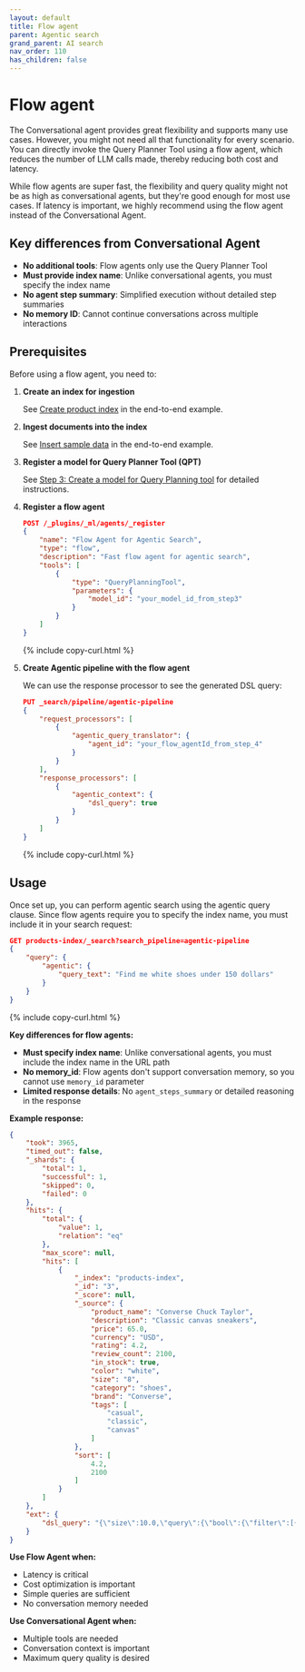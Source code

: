 ```yaml
---
layout: default
title: Flow agent
parent: Agentic search
grand_parent: AI search
nav_order: 110
has_children: false
---
```


# Flow agent

The Conversational agent provides great flexibility and supports many use cases. However, you might not need all that functionality for every scenario. You can directly invoke the Query Planner Tool using a flow agent, which reduces the number of LLM calls made, thereby reducing both cost and latency.

While flow agents are super fast, the flexibility and query quality might not be as high as conversational agents, but they're good enough for most use cases. If latency is important, we highly recommend using the flow agent instead of the Conversational Agent.

## Key differences from Conversational Agent

- **No additional tools**: Flow agents only use the Query Planner Tool
- **Must provide index name**: Unlike conversational agents, you must specify the index name
- **No agent step summary**: Simplified execution without detailed step summaries
- **No memory ID**: Cannot continue conversations across multiple interactions

## Prerequisites

Before using a flow agent, you need to:

1. **Create an index for ingestion**
   
   See [Create product index]({{site.url}}{{site.baseurl}}/vector-search/ai-search/agentic-search/agent-converse/#1-create-product-index) in the end-to-end example.

2. **Ingest documents into the index**
   
   See [Insert sample data]({{site.url}}{{site.baseurl}}/vector-search/ai-search/agentic-search/agent-converse/#2-insert-sample-data) in the end-to-end example.

3. **Register a model for Query Planner Tool (QPT)**
   
   See [Step 3: Create a model for Query Planning tool]({{site.url}}{{site.baseurl}}/vector-search/ai-search/agentic-search/index/#step-3-create-a-model-for-query-planning-tool) for detailed instructions.

4. **Register a flow agent**
     ```json
     POST /_plugins/_ml/agents/_register
     {
         "name": "Flow Agent for Agentic Search",
         "type": "flow",
         "description": "Fast flow agent for agentic search",
         "tools": [
             {
                 "type": "QueryPlanningTool",
                 "parameters": {
                     "model_id": "your_model_id_from_step3"
                 }
             }
         ]
     }
     ```
     {% include copy-curl.html %}

5. **Create Agentic pipeline with the flow agent**
   
   We can use the response processor to see the generated DSL query:
   ```json
   PUT _search/pipeline/agentic-pipeline
   {
       "request_processors": [
           {
               "agentic_query_translator": {
                   "agent_id": "your_flow_agentId_from_step_4"
               }
           }
       ],
       "response_processors": [
           {
               "agentic_context": {
                   "dsl_query": true
               }
           }
       ]
   }
   ```
   {% include copy-curl.html %}

## Usage

Once set up, you can perform agentic search using the agentic query clause. Since flow agents require you to specify the index name, you must include it in your search request:

```json
GET products-index/_search?search_pipeline=agentic-pipeline
{
    "query": {
        "agentic": {
            "query_text": "Find me white shoes under 150 dollars"
        }
    }
}
```
{% include copy-curl.html %}

**Key differences for flow agents:**
- **Must specify index name**: Unlike conversational agents, you must include the index name in the URL path
- **No memory_id**: Flow agents don't support conversation memory, so you cannot use `memory_id` parameter
- **Limited response details**: No `agent_steps_summary` or detailed reasoning in the response

**Example response:**
```json
{
    "took": 3965,
    "timed_out": false,
    "_shards": {
        "total": 1,
        "successful": 1,
        "skipped": 0,
        "failed": 0
    },
    "hits": {
        "total": {
            "value": 1,
            "relation": "eq"
        },
        "max_score": null,
        "hits": [
            {
                "_index": "products-index",
                "_id": "3",
                "_score": null,
                "_source": {
                    "product_name": "Converse Chuck Taylor",
                    "description": "Classic canvas sneakers",
                    "price": 65.0,
                    "currency": "USD",
                    "rating": 4.2,
                    "review_count": 2100,
                    "in_stock": true,
                    "color": "white",
                    "size": "8",
                    "category": "shoes",
                    "brand": "Converse",
                    "tags": [
                        "casual",
                        "classic",
                        "canvas"
                    ]
                },
                "sort": [
                    4.2,
                    2100
                ]
            }
        ]
    },
    "ext": {
        "dsl_query": "{\"size\":10.0,\"query\":{\"bool\":{\"filter\":[{\"term\":{\"category\":\"shoes\"}},{\"term\":{\"color\":\"white\"}},{\"range\":{\"price\":{\"lt\":150.0}}}]}},\"sort\":[{\"rating\":{\"order\":\"desc\"}},{\"review_count\":{\"order\":\"desc\"}}]}"
    }
}
```

**Use Flow Agent when:**
- Latency is critical
- Cost optimization is important
- Simple queries are sufficient
- No conversation memory needed

**Use Conversational Agent when:**
- Multiple tools are needed
- Conversation context is important
- Maximum query quality is desired 